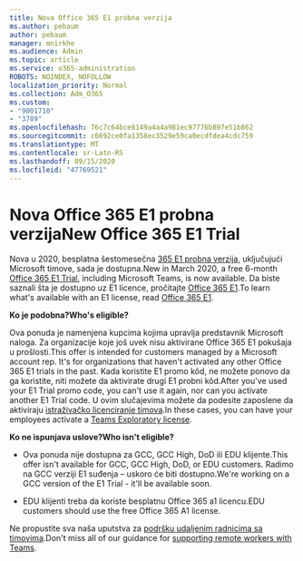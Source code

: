 ```yaml
---
title: Nova Office 365 E1 probna verzija
ms.author: pebaum
author: pebaum
manager: mnirkhe
ms.audience: Admin
ms.topic: article
ms.service: o365-administration
ROBOTS: NOINDEX, NOFOLLOW
localization_priority: Normal
ms.collection: Adm_O365
ms.custom:
- "9001710"
- "3789"
ms.openlocfilehash: 76c7c64bce8149a4a4a981ec97776b897e51b862
ms.sourcegitcommit: c6692ce0fa1358ec3529e59ca0ecdfdea4cdc759
ms.translationtype: MT
ms.contentlocale: sr-Latn-RS
ms.lasthandoff: 09/15/2020
ms.locfileid: "47769521"
---
```

# <a name="new-office-365-e1-trial"></a><span data-ttu-id="f9678-102">Nova Office 365 E1 probna verzija</span><span class="sxs-lookup"><span data-stu-id="f9678-102">New Office 365 E1 Trial</span></span>

<span data-ttu-id="f9678-103">Nova u 2020, besplatna šestomesečna [365 E1 probna verzija](https://docs.microsoft.com/MicrosoftTeams/e1-trial-license), uključujući Microsoft timove, sada je dostupna.</span><span class="sxs-lookup"><span data-stu-id="f9678-103">New in March 2020, a free 6-month [Office 365 E1 Trial](https://docs.microsoft.com/MicrosoftTeams/e1-trial-license), including Microsoft Teams, is now available.</span></span> <span data-ttu-id="f9678-104">Da biste saznali šta je dostupno uz E1 licence, pročitajte [Office 365 E1](https://www.microsoft.com/microsoft-365/business/office-365-enterprise-e1-business-software).</span><span class="sxs-lookup"><span data-stu-id="f9678-104">To learn what's available with an E1 license, read [Office 365 E1](https://www.microsoft.com/microsoft-365/business/office-365-enterprise-e1-business-software).</span></span>

<span data-ttu-id="f9678-105">**Ko je podobna?**</span><span class="sxs-lookup"><span data-stu-id="f9678-105">**Who's eligible?**</span></span>

<span data-ttu-id="f9678-106">Ova ponuda je namenjena kupcima kojima upravlja predstavnik Microsoft naloga. Za organizacije koje još uvek nisu aktivirane Office 365 E1 pokušaja u prošlosti.</span><span class="sxs-lookup"><span data-stu-id="f9678-106">This offer is intended for customers managed by a Microsoft account rep. It's for organizations that haven't activated any other Office 365 E1 trials in the past.</span></span> <span data-ttu-id="f9678-107">Kada koristite E1 promo kôd, ne možete ponovo da ga koristite, niti možete da aktivirate drugi E1 probni kôd.</span><span class="sxs-lookup"><span data-stu-id="f9678-107">After you've used your E1 Trial promo code, you can't use it again, nor can you activate another E1 Trial code.</span></span> <span data-ttu-id="f9678-108">U ovim slučajevima možete da podesite zaposlene da aktiviraju [istraživačko licenciranje timova](https://docs.microsoft.com/MicrosoftTeams/teams-exploratory).</span><span class="sxs-lookup"><span data-stu-id="f9678-108">In these cases, you can have your employees activate a [Teams Exploratory license](https://docs.microsoft.com/MicrosoftTeams/teams-exploratory).</span></span>

<span data-ttu-id="f9678-109">**Ko ne ispunjava uslove?**</span><span class="sxs-lookup"><span data-stu-id="f9678-109">**Who isn't eligible?**</span></span>

- <span data-ttu-id="f9678-110">Ova ponuda nije dostupna za GCC, GCC High, DoD ili EDU klijente.</span><span class="sxs-lookup"><span data-stu-id="f9678-110">This offer isn't available for GCC, GCC High, DoD, or EDU customers.</span></span> <span data-ttu-id="f9678-111">Radimo na GCC verziji E1 suđenja – uskoro će biti dostupno.</span><span class="sxs-lookup"><span data-stu-id="f9678-111">We're working on a GCC version of the E1 Trial - it'll be available soon.</span></span>

 - <span data-ttu-id="f9678-112">EDU klijenti treba da koriste besplatnu Office 365 a1 licencu.</span><span class="sxs-lookup"><span data-stu-id="f9678-112">EDU customers should use the free Office 365 A1 license.</span></span>

<span data-ttu-id="f9678-113">Ne propustite sva naša uputstva za [podršku udaljenim radnicima sa timovima](https://docs.microsoft.com/MicrosoftTeams/support-remote-work-with-teams).</span><span class="sxs-lookup"><span data-stu-id="f9678-113">Don't miss all of our guidance for [supporting remote workers with Teams](https://docs.microsoft.com/MicrosoftTeams/support-remote-work-with-teams).</span></span>
